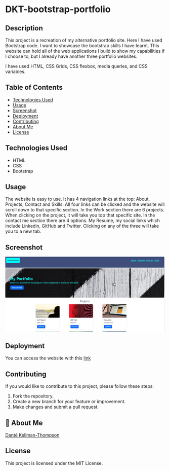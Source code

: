 # DKT-bootstrap-portfolio

## Description

This project is a recreation of my alternative portfolio site. Here I have used Bootstrap code. I want to showcase the bootstrap skills I have learnt. This website can hold all of the web applications I build to show my capabilities if I choose to, but I already have another three portfolio websites.

I have used HTML, CSS Grids, CSS flexbox, media queries, and CSS variables.

## Table of Contents

- [Technologies Used](#technology)
- [Usage](#usage)
- [Screenshot](#screenshot)
- [Deployment](#deployment)
- [Contributing](#contributing)
- [About Me](#aboutme)
- [License](#license)

## Technologies Used

- HTML
- CSS
- Bootstrap

## Usage

The website is easy to use. It has 4 navigation links at the top: About, Projects, Contact and Skills. All four links can be clicked and the website will scroll down to that specific section. In the Work section there are 6 projects. When clicking on the project, it will take you top that specific site. In the contact me section there are 4 options. My Resume, my social links which include Linkedin, GitHub and Twitter. Clicking on any of the three will take you to a new tab.

## Screenshot

![Bootstrap Portfolio Image.](/assets/images/bootstrap-portfolio-demo.jpg)

## Deployment

You can access the website with this [link](https://dkt15.github.io/DKT-bootstrap-portfolio/)

## Contributing

If you would like to contribute to this project, please follow these steps:

1. Fork the repository.
2. Create a new branch for your feature or improvement.
3. Make changes and submit a pull request.

## 🚀 About Me

[Danté Kellman-Thompson](https://github.com/DKT15)

## License

This project is licensed under the MIT License.
